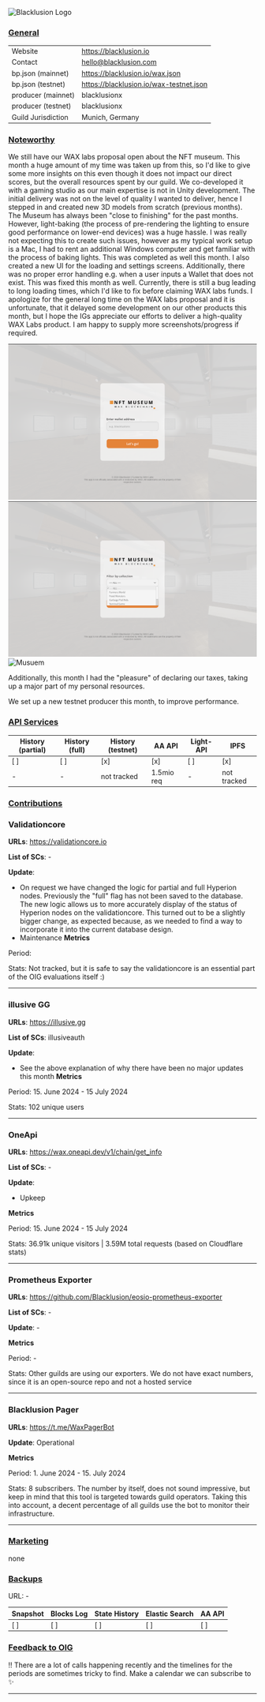 ![Blacklusion Logo](https://blacklusion.com/resources/blacklusion_logo_192.png)

### <ins>General</ins>

|  |                                         |
| --- |-----------------------------------------|
| Website | https://blacklusion.io                  |
| Contact | hello@blacklusion.com                   |
| bp.json (mainnet) | https://blacklusion.io/wax.json         |
| bp.json (testnet) | https://blacklusion.io/wax-testnet.json |
| producer (mainnet) | blacklusionx                            |
| producer (testnet) | blacklusionx                            |
| Guild Jurisdiction | Munich, Germany                         |

### <ins>Noteworthy</ins>

We still have our WAX labs proposal open about the NFT museum. This month a huge amount of my time was taken up from this, so I'd like to give some more insights on this even though it does not impact our direct scores, but the overall resources spent by our guild. We co-developed it with a gaming studio as our main expertise is not in Unity development. The initial delivery was not on the level of quality I wanted to deliver, hence I stepped in and created new 3D models from scratch (previous months). The Museum has always been "close to finishing" for the past months. However, light-baking (the process of pre-rendering the lighting to ensure good performance on lower-end devices) was a huge hassle. I was really not expecting this to create such issues, however as my typical work setup is a Mac, I had to rent an additional Windows computer and get familiar with the process of baking lights. This was completed as well this month. I also created a new UI for the loading and settings screens. Additionally, there was no proper error handling e.g. when a user inputs a Wallet that does not exist. This was fixed this month as well. Currently, there is still a bug leading to long loading times, which I'd like to fix before claiming WAX labs funds. I apologize for the general long time on the WAX labs proposal and it is unfortunate, that it delayed some development on our other products this month, but I hope the IGs appreciate our efforts to deliver a high-quality WAX Labs product. I am happy to supply more screenshots/progress if required.

![Main Menu](https://github.com/Blacklusion/guild-submissions/blob/cc9fa20cc683b585fc12632e6dd6eb5f1fe7b6f2/2024%20July/Screenshot%202024-07-15%20at%2023.55.35.png)
![Collection Selection](https://github.com/Blacklusion/guild-submissions/blob/cc9fa20cc683b585fc12632e6dd6eb5f1fe7b6f2/2024%20July/Screenshot%202024-07-15%20at%2023.55.49.png)
![Musuem](https://github.com/Blacklusion/guild-submissions/blob/cc9fa20cc683b585fc12632e6dd6eb5f1fe7b6f2/2024%20July/Screenshot%202024-07-15%20at%2023.56.07.png)

Additionally, this month I had the "pleasure" of declaring our taxes, taking up a major part of my personal resources.

We set up a new testnet producer this month, to improve performance.


### <ins>API Services</ins>
| History (partial) | History (full) | History (testnet) | AA API     | Light-API | IPFS      |
|-------------------|--------|-------------------|------------|-----------|-----------|
| [ ]               | [ ] | [x]               | [x]        | [ ]       | [x]       |
| -                 | - | not tracked       | 1.5mio req | -         | not tracked |


### <ins>Contributions</ins>

### Validationcore

**URLs**: https://validationcore.io

**List of SCs**: -

**Update**:
- On request we have changed the logic for partial and full Hyperion nodes. Previously the "full" flag has not been saved to the database. The new logic allows us to more accurately display of the status of Hyperion nodes on the validationcore. This turned out to be a slightly bigger change, as expected because, as we needed to find a way to incorporate it into the current database design.
- Maintenance
**Metrics**

Period:

Stats: Not tracked, but it is safe to say the validationcore is an essential part of the OIG evaluations itself :)

---

### illusive GG

**URLs**: https://illusive.gg

**List of SCs**: illusiveauth

**Update**:
- See the above explanation of why there have been no major updates this month
**Metrics**

Period: 15. June 2024 - 15 July 2024

Stats: 102 unique users

---

### OneApi

**URLs**: https://wax.oneapi.dev/v1/chain/get_info

**List of SCs**: -

**Update**:
- Upkeep

**Metrics**


Period: 15. June 2024 - 15 July 2024

Stats: 36.91k unique visitors | 3.59M total requests (based on Cloudflare stats)

---

### Prometheus Exporter

**URLs**: https://github.com/Blacklusion/eosio-prometheus-exporter

**List of SCs**: -

**Update**: -

**Metrics**

Period: -

Stats: Other guilds are using our exporters. We do not have exact numbers, since it is an open-source repo and not a hosted service

---

### Blacklusion Pager
**URLs**: https://t.me/WaxPagerBot

**Update**: Operational

**Metrics**

Period: 1. June 2024 - 15. July 2024

Stats: 8 subscribers. The number by itself, does not sound impressive, but keep in mind that this tool is targeted towards guild operators. Taking this into account, a decent percentage of all guilds use the bot to monitor their infrastructure.


---


### <ins>Marketing</ins>

none

### <ins>Backups </ins>
URL: -

| Snapshot | Blocks Log | State History | Elastic Search | AA API |
|----------|------------|---------------|--------|--------|
| [ ]      | [ ]        | [ ]           | [ ] | [ ] |


### <ins>Feedback to OIG</ins>

!! There are a lot of calls happening recently and the timelines for the periods are sometimes tricky to find. Make a calendar we can subscribe to ✨ 

----


